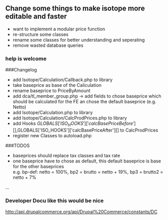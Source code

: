 ## Change some things to make isotope more editable and faster

- want to implement a modular price function
- re-structure some classes
- rename some classes for better understanding and seperating
- remove wasted database queries


### help is welcome

###Changelog

- add Isotope/Calculation/Callback.php to library
- take baseprice as base of the Caliculation
- rename baseprice to PriceByAmount
- add dca/tl_member_group.php -> add fields to chose baseprice which should be calculated for the FE an chose the default baseprice (e.g. Netto)
- add Isotope/Calculation.php to library 
- add Isotope/Calculation/CalcProdPrices.php to library
- add Hooks $GLOBALS['ISO_HOOKS']['calcBasePriceBefore'][] ,$GLOBALS['ISO_HOOKS']['calcBasePriceAfter'][] to CalcProdPrices
- register new Classes to autoload.php



###TODOS


- baseprices should replace tax classes and tax rate
- one baseprice have to chose as default, this default baseprice is base for the other baseprices   
  e.g. bp-def: netto = 100%, bp2 = brutto = netto + 19%, bp3 = brutto2 = netto + 7%

...

### Developer Docu like this would be nice
http://api.drupalcommerce.org/api/Drupal%20Commerce/constants/DC
